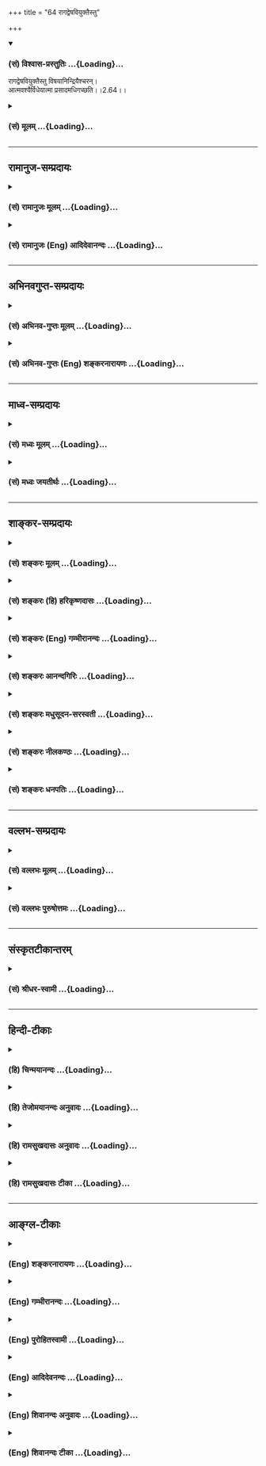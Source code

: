 +++
title = "64 रागद्वेषवियुक्तैस्तु"

+++
<div class="js_include" newlevelforh1="3" title="(सं) विश्वास-प्रस्तुतिः" unfilled url="/purANam_vaiShNavam/mahAbhAratam/06-bhIShma-parva/03-bhagavad-gItA-parva/saMskRtam/vishvAsa-prastutiH/02_sAnkhya-yogaH_sarva-/64_rAgadveShaviyukta.md">
<details open><summary><h3>(सं) विश्वास-प्रस्तुतिः ...{Loading}...</h3></summary>

रागद्वेषवियुक्तैस्तु विषयानिन्द्रियैश्चरन्।  
आत्मवश्यैर्विधेयात्मा प्रसादमधिगच्छति।।2.64।।
</details>
</div>
<div class="js_include collapsed" newlevelforh1="3" title="(सं) मूलम्" unfilled url="/purANam_vaiShNavam/mahAbhAratam/06-bhIShma-parva/03-bhagavad-gItA-parva/saMskRtam/mUlam/02_sAnkhya-yogaH_sarva-/64_rAgadveShaviyukta.md">
<details><summary><h3>(सं) मूलम् ...{Loading}...</h3></summary>

रागद्वेषवियुक्तैस्तु विषयानिन्द्रियैश्चरन्।  
आत्मवश्यैर्विधेयात्मा प्रसादमधिगच्छति।।2.64।।
</details>
</div>


_________________
## रामानुज-सम्प्रदायः
<div class="js_include collapsed" newlevelforh1="3" title="(सं) रामानुजः मूलम्" unfilled url="/purANam_vaiShNavam/mahAbhAratam/06-bhIShma-parva/03-bhagavad-gItA-parva/saMskRtam/rAmAnujaH/mUlam/02_sAnkhya-yogaH_sarva-/64_rAgadveShaviyukta.md">
<details><summary><h3>(सं) रामानुजः मूलम् ...{Loading}...</h3></summary>

।।2.64।। उक्तेन प्रकारेण मयि सर्वेश्वरे चेतसः शुभाश्रयभूते न्यस्तमना
निर्दग्धाशेषकल्मषतया **रागद्वेषवियुक्तैः आत्मवश्यैः इन्द्रियैः विषयान्
चरन्** विषयान् तिरस्कृत्य वर्तमानो **विधेयात्मा** विधेयमनाः
**प्रसादम् अधिगच्छति।** निर्मलान्तःकरणो भवति इत्यर्थः।  

</details>
</div>
<div class="js_include collapsed" newlevelforh1="3" title="(सं) रामानुजः (Eng) आदिदेवानन्दः" unfilled url="/purANam_vaiShNavam/mahAbhAratam/06-bhIShma-parva/03-bhagavad-gItA-parva/saMskRtam/rAmAnujaH/english/AdidevAnandaH/02_sAnkhya-yogaH_sarva-/64_rAgadveShaviyukta.md">
<details><summary><h3>(सं) रामानुजः (Eng) आदिदेवानन्दः ...{Loading}...</h3></summary>

2.64 Having focussed, in the way already described, the mind on Me - the
Lord of all and the auspicious object of meditation, he who goes
through, i.e., considers with contempt the sense-objects, with senses
under control and free from hate and attraction by reason of all
impurities of mind being burnt out - such a person has a disciplined
self, i.e., disciplined mind. He attains serenity. The meaning is that
his mind will be free of impurities.

</details>
</div>


_________________
## अभिनवगुप्त-सम्प्रदायः
<div class="js_include collapsed" newlevelforh1="3" title="(सं) अभिनव-गुप्तः मूलम्" unfilled url="/purANam_vaiShNavam/mahAbhAratam/06-bhIShma-parva/03-bhagavad-gItA-parva/saMskRtam/abhinava-guptaH/mUlam/02_sAnkhya-yogaH_sarva-/64_rAgadveShaviyukta.md">
<details><summary><h3>(सं) अभिनव-गुप्तः मूलम् ...{Loading}...</h3></summary>

।।2.66 2.70।। रागद्वेषेत्यादि प्रतिष्ठितेत्यन्तम्। यस्तु मनसो नियामकः स
विषयान् सेवमानोऽपि न क्रोधादिकल्लोलैरभिभूयते इति स एव स्थितप्रज्ञो
योगीति तात्पर्यम्।  

</details>
</div>
<div class="js_include collapsed" newlevelforh1="3" title="(सं) अभिनव-गुप्तः (Eng) शङ्करनारायणः" unfilled url="/purANam_vaiShNavam/mahAbhAratam/06-bhIShma-parva/03-bhagavad-gItA-parva/saMskRtam/abhinava-guptaH/english/shankaranArAyaNaH/02_sAnkhya-yogaH_sarva-/64_rAgadveShaviyukta.md">
<details><summary><h3>(सं) अभिनव-गुप्तः (Eng) शङ्करनारायणः ...{Loading}...</h3></summary>

2.64 See Comment under 2.68

</details>
</div>


_________________
## माध्व-सम्प्रदायः
<div class="js_include collapsed" newlevelforh1="3" title="(सं) मध्वः मूलम्" unfilled url="/purANam_vaiShNavam/mahAbhAratam/06-bhIShma-parva/03-bhagavad-gItA-parva/saMskRtam/madhvaH/mUlam/02_sAnkhya-yogaH_sarva-/64_rAgadveShaviyukta.md">
<details><summary><h3>(सं) मध्वः मूलम् ...{Loading}...</h3></summary>

।।2.64।। इन्द्रियजयफलमाहोत्तराभ्यां श्लोकाभ्याम् विषयाननुभवन्नपि विधेय
आत्मा यस्य सः जितात्मेत्यर्थः। प्रसादं मनःप्रसादम्।  

</details>
</div>
<div class="js_include collapsed" newlevelforh1="3" title="(सं) मध्वः जयतीर्थः" unfilled url="/purANam_vaiShNavam/mahAbhAratam/06-bhIShma-parva/03-bhagavad-gItA-parva/saMskRtam/madhvaH/jayatIrthaH/02_sAnkhya-yogaH_sarva-/64_rAgadveShaviyukta.md">
<details><summary><h3>(सं) मध्वः जयतीर्थः ...{Loading}...</h3></summary>

।।2.64।। रागद्वेषेति श्लोकद्वयस्य तात्पर्यमाह **इन्द्रिये**ति।
इन्द्रियजयश्च तत्फलं चेन्द्रियजयफलं इन्द्रियजयस्य फलमिन्द्रियजयफलम्।
अस्त्वेवं रागद्वेषपरिहारः ततः किं इत्याकाङ्क्षायां
रागद्वेषपरिहारस्येन्द्रियजयाख्यं फलमाह इन्द्रियजयेन किं भवतिवशे हि
यस्येन्द्रियाणि 2।61 इति ज्ञानं भवती त्युक्तमिति चेत् सत्यम् तत्किं
साक्षादिन्द्रियजयफलं उत व्यवहितं इत्याकाङ्क्षायां इन्द्रियजयस्य फलं
ज्ञानं यथा भवति तथाऽऽहेत्यर्थः। रागद्वेषपरिहारवद्विषयाचरणस्यापि
इन्द्रियजयसाधनत्वमुच्यत  
  
इत्यन्यथाप्रतीतिनिरासायाह **विषयानि**ति। निराहारत्वमिन्द्रियजये कारणं
तच्चाशक्यमतः कथमिन्द्रियजयः इत्याशङ्क्य देहधारणामात्रोपयुक्तविषयानुभवो न
दोषायेति तदभ्युपगममात्रमनेन क्रियत इति भावः। इन्द्रियजयवाचकं पदमत्र न
श्रूयत इति अतस्तद्व्याचष्टे। **विधेय** इति। स विधेयात्मेति शेषः।
किमनेनापि इत्यत आह  **जितात्मे**ति। अनेन पादत्रयेण
रागद्वेषपरिहारस्येन्द्रियजयाख्यं फलमुक्तम्। यद्यप्यनुवादोऽयं प्रतीयते
तथाप्यप्राप्तत्वादन्यथा वाक्यवृत्तिः। तथाहि य उक्तविधया त्यक्तरागद्वेषः
स रागद्वेषवियुक्तैस्ताभ्यामप्रयुक्तैः केवलशरीरधारणार्थं विषयांश्चरति स
विधेयात्मा भवति तत एव बाह्येन्द्रियाण्यपि तस्य वश्यानि भवन्तीति। अत एव
क्रमेण वाक्यद्वयस्य पृथक् तात्पर्यं नोक्तम्।
द्वितीयाकाङ्क्षोत्तरत्वेनेन्द्रियजयस्य ज्ञानं व्यवहितफलमिति दर्शयितुं
साक्षात्फलमुक्तम्। विधेयात्मा प्रसादमधिगच्छतीति। तत्र प्रसादो
नामात्मधर्म इति प्रतीयते तन्निवृत्त्यर्थमाह **प्रसाद**मिति।
प्रसन्नचेतस इति वक्ष्यमाणत्वादिति भावः।  

</details>
</div>


_________________
## शाङ्कर-सम्प्रदायः
<div class="js_include collapsed" newlevelforh1="3" title="(सं) शङ्करः मूलम्" unfilled url="/purANam_vaiShNavam/mahAbhAratam/06-bhIShma-parva/03-bhagavad-gItA-parva/saMskRtam/shankaraH/mUlam/02_sAnkhya-yogaH_sarva-/64_rAgadveShaviyukta.md">
<details><summary><h3>(सं) शङ्करः मूलम् ...{Loading}...</h3></summary>

।।2.64।।  
  
**रागद्वेषवियुक्तैः** रागश्च द्वेषश्च रागद्वेषौ तत्पुरःसरा हि
इन्द्रियाणां प्रवृत्तिः स्वाभाविकी तत्र यो मुमुक्षुः भवति सः  
ताभ्यां वियुक्तैः श्रोत्रादिभिः **इन्द्रियैः विषयान्** अवर्जनीयान्
**चरन्** उपलभमानः **आत्मवश्यैः** आत्मनः वश्यानि वशीभूतानि
इन्द्रियाणि तैः आत्मवश्यैः **विधेयात्मा** इच्छातः विधेयः आत्मा
अन्तःकरणं यस्य सः अयं **प्रसादम् अधिगच्छति**। प्रसादः प्रसन्नता
स्वास्थ्यम्।।  
प्रसादे सति किं स्यात् इत्युच्यते  
  

</details>
</div>
<div class="js_include collapsed" newlevelforh1="3" title="(सं) शङ्करः (हि) हरिकृष्णदासः" unfilled url="/purANam_vaiShNavam/mahAbhAratam/06-bhIShma-parva/03-bhagavad-gItA-parva/saMskRtam/shankaraH/hindI/harikRShNadAsaH/02_sAnkhya-yogaH_sarva-/64_rAgadveShaviyukta.md">
<details><summary><h3>(सं) शङ्करः (हि) हरिकृष्णदासः ...{Loading}...</h3></summary>

।।2.64।। विषयोंके चिन्तनको सब अनर्थोंका मूल बतलाया गया। अब यह मोक्षका
साधन बतलाया जाता है  
  
आसक्ति और द्वेषको रागद्वेष कहते हैं इन दोनोंको लेकर ही इन्द्रियोंकी
स्वाभाविक प्रवृत्ति हुआ करती है। परंतु जो मुमुक्षु होता है वह स्वाधीन
अन्तःकरणवाला अर्थात् जिसका अन्तःकरण इच्छानुसार वशमें है ऐसा पुरुष
रोगद्वेषसे रहित और अपने वशमें की हुई श्रोत्रादि इन्द्रियोंद्वारा
अनिवार्य विषयोंको ग्रहण करता हुआ प्रसादको प्राप्त होता है। प्रसन्नता और
स्वास्थ्यको प्रसाद कहते हैं।  

</details>
</div>
<div class="js_include collapsed" newlevelforh1="3" title="(सं) शङ्करः (Eng) गम्भीरानन्दः" unfilled url="/purANam_vaiShNavam/mahAbhAratam/06-bhIShma-parva/03-bhagavad-gItA-parva/saMskRtam/shankaraH/english/gambhIrAnandaH/02_sAnkhya-yogaH_sarva-/64_rAgadveShaviyukta.md">
<details><summary><h3>(सं) शङ्करः (Eng) गम्भीरानन्दः ...{Loading}...</h3></summary>

2.64 Certainly the functions of the organs are naturally preceded by
attraction and repulsion. This being so, caran, by perceiving; visayan,
objects, which are unavoidable; indriyaih, with the organs such as ears
etc.; raga-dvesa-viyuktaih, that are free from those attraction and
repulsion; and are atma-vasyaih, under his own control; vidheya-atma,
\[A.G. takes atma-vasyaih in the sense of '(with the organs) under the
control of the mind'. He then argues that it the mind be not under
control, there can be no real control, over the organs. Hence the text
uses the second expression, 'vidheyatma, whose mind can be subdued at
will'. Here atma is used in the sense of the mind, according to the
Commentator himself.\] the self-controlled man, whose mind can be
subdued at will, a seeker after Liberation; adhigacchati, attains;
prasadam, serenity, self-poise. What happens when there is serenity;
This is being answered:

</details>
</div>
<div class="js_include collapsed" newlevelforh1="3" title="(सं) शङ्करः आनन्दगिरिः" unfilled url="/purANam_vaiShNavam/mahAbhAratam/06-bhIShma-parva/03-bhagavad-gItA-parva/saMskRtam/shankaraH/AnandagiriH/02_sAnkhya-yogaH_sarva-/64_rAgadveShaviyukta.md">
<details><summary><h3>(सं) शङ्करः आनन्दगिरिः ...{Loading}...</h3></summary>

।।2.64।। विषयाणां स्मरणमपि चेदनर्थकारणं सुतरां तर्हि भोगस्तेन जीवनार्थं
भुञ्जानो विषयाननर्थं कथं न प्रतिपद्यत इत्याशङ्क्य
वृत्तानुवादपूर्वकमुत्तरश्लोकतात्पर्यमाह **सर्वानर्थस्येति।**
अनर्थमूलकथनानन्तर्यमथशब्दार्थः। परिहर्तव्ये निर्णीते
तत्परिहारोपायजिज्ञासां दर्शयति **इदानीमिति।** रागद्वेषपूर्विका
प्रवृत्तिरित्यत्रानुभवदर्शनार्थो हिशब्दः। शास्त्रीयप्रवृत्तिव्यासेधार्थं
स्वाभाविकीत्युक्तं तत्रेत्यधिकृतानधिकृत्य प्रयोगः। अवर्जनीयानशनपानादीन्
देहस्थितिहेतूनिति यावत्। इन्द्रियाणां विषयेषु
प्रवृत्तिश्चेन्नियमानुपपत्त्या वर्जनीयेष्वपि सा स्यादित्याशङ्क्याह
**आत्मेति।** अन्तःकरणाधीनत्वेऽपीन्द्रियाणां तदनियमात्तेषामपि
नियमानुपपत्तिरित्याशङ्क्याह **विधेयात्मेति।  
**

</details>
</div>
<div class="js_include collapsed" newlevelforh1="3" title="(सं) शङ्करः मधुसूदन-सरस्वती" unfilled url="/purANam_vaiShNavam/mahAbhAratam/06-bhIShma-parva/03-bhagavad-gItA-parva/saMskRtam/shankaraH/madhusUdana-sarasvatI/02_sAnkhya-yogaH_sarva-/64_rAgadveShaviyukta.md">
<details><summary><h3>(सं) शङ्करः मधुसूदन-सरस्वती ...{Loading}...</h3></summary>

।।2.64।। मनसि निगृहीते तु बाह्येन्द्रियनिग्रहाभावेऽपि न दोष इति वदन् किं
व्रजेतेत्यस्योत्तरमाहाष्टभिः योऽसमाहितचेताः स बाह्येन्द्रियाणि
निगृह्यापि रागद्वेषदुष्टेन मनसा विषयांश्चिन्तयन्पुरुषार्थाद्भ्रष्टो
भवति। विधेयात्मा तु। तुशब्दः  
  
पूर्वस्माद्व्यतिरेकार्थः। वशीकृतान्तःकरणस्तु आत्मवश्यैर्मनोधीनैः
स्वाधीनैरिति वा रागद्वेषाभ्यां वियुक्तैर्विरहितैरिन्द्रियैः  
  
श्रोत्रादिभिर्विषयाञ्शब्दादीननिषिद्धांश्चरन्नुपलभमानः प्रसादं प्रसन्नतां
चित्तस्य स्वच्छतां परमात्मसाक्षात्कारयोग्यतामधिगच्छति।
रागद्वेषप्रयुक्तानीन्द्रियाणि दोषहेतुतां प्रतिपद्यन्ते। मनसि स्ववशे तु न
रागद्वेषौ। तयोरभावे च न तदधीनेन्द्रियप्रवृत्तिः।  
  
अवर्जनीयतया तु विषयोपलम्भो न दोषमावहंतीति न शुद्धिव्याघात इति भावः। एतेन
विषयाणां स्मरणमपि चेदनर्थकारणं सुतरां तर्हि भोगस्तेन जीवनार्थं
विषयान्भुञ्जानः कथमनर्थं न प्रतिपद्येतेति शङ्का निरस्ता।
स्वाधीनैरिन्द्रियैर्विषयान्प्राप्नोतीति च किं व्रजेतेति
प्रश्नस्योत्तरमुक्तं भवति।  

</details>
</div>
<div class="js_include collapsed" newlevelforh1="3" title="(सं) शङ्करः नीलकण्ठः" unfilled url="/purANam_vaiShNavam/mahAbhAratam/06-bhIShma-parva/03-bhagavad-gItA-parva/saMskRtam/shankaraH/nIlakaNThaH/02_sAnkhya-yogaH_sarva-/64_rAgadveShaviyukta.md">
<details><summary><h3>(सं) शङ्करः नीलकण्ठः ...{Loading}...</h3></summary>

।।2.64।। ननु विषयानध्यायतोऽपि योगिनो व्युत्थाने
प्रमाणस्वाभाव्यादिन्द्रियाणां विषयेषु सङ्गो दुष्परिहरस्ततश्चोक्तरीत्या
तस्यापि नाशप्रसक्तिरित्याशङ्क्याह **रागद्वेषेति।** विधेयात्मा
किंकरीकृतमनास्तु  
  
आत्मवश्यैर्मनोधीनैरिन्द्रियैः स्वामिनश्चित्तस्य किंकरीकृतस्य
कामक्रोधहीनत्वात्स्वयमपि रागद्वेषवियुक्तैः विषयान्पथि
पतिततृणादीनीवानास्थया चरन्पश्यन्नपि पुमान् तत्र कामाद्यनुदयात्प्रसादं
संकल्पविकल्पपङ्कलेपप्रक्षालनेन मनसः स्वाच्छ्यमधिगच्छति। मनसः
स्वाच्छ्यमेव प्रत्यगात्मनः स्वाच्छ्यं तस्य तद्गुणसारत्वात्। अजितमनस्कमिव
जितमनस्कं विषयसङ्गो न बाधतेऽतो मनोजयोऽवश्यं कर्तव्य इत्यर्थः।  

</details>
</div>
<div class="js_include collapsed" newlevelforh1="3" title="(सं) शङ्करः धनपतिः" unfilled url="/purANam_vaiShNavam/mahAbhAratam/06-bhIShma-parva/03-bhagavad-gItA-parva/saMskRtam/shankaraH/dhanapatiH/02_sAnkhya-yogaH_sarva-/64_rAgadveShaviyukta.md">
<details><summary><h3>(सं) शङ्करः धनपतिः ...{Loading}...</h3></summary>

।।2.64।। एवं विषयचिन्तनस्यानर्थोपायत्वमुक्त्वा अथेदानीं विषयध्यानरहितस्य
स्वाधीनस्य चेतसः परमपुरुषार्थोपायत्वं वदन्किं व्रजेतेत्यस्योत्तरमाह
**रागेति।** विधेयात्मा स्वाधीनचित्तोऽत एवात्मवश्यैः स्वाधीनैरतएव
रागद्वेषाभ्यां स्वाभाविकेन्द्रिय प्रवृत्तिहेतुरुपाभ्यां
वियुक्तैरिन्द्रियैः विषयान्जीवनहेतून्भोजनाच्छादनादींश्चरन्नुपलभमानः
प्रसन्नतां स्वास्थ्यं प्राप्नोति।  

</details>
</div>


_________________
## वल्लभ-सम्प्रदायः
<div class="js_include collapsed" newlevelforh1="3" title="(सं) वल्लभः मूलम्" unfilled url="/purANam_vaiShNavam/mahAbhAratam/06-bhIShma-parva/03-bhagavad-gItA-parva/saMskRtam/vallabhaH/mUlam/02_sAnkhya-yogaH_sarva-/64_rAgadveShaviyukta.md">
<details><summary><h3>(सं) वल्लभः मूलम् ...{Loading}...</h3></summary>

।।2.64 2.65।। नन्विन्द्रियाणां विषयाभिमुखस्वभावानां
निरोधस्याशक्यत्वाद्दोषो दुष्परिहर इति कथं प्रज्ञायाः प्रतिष्ठितत्वं
इत्याशङ्क्याह द्वाभ्याम् रागेति। यो वश्यात्मा स्वेन्द्रियै
रागद्वेषवियुक्तैर्विषयानुपभुञ्जानोऽपि प्रसादं प्रशान्तिमधिगच्छति तस्य
प्रसन्नचेतसः प्रज्ञा प्रतिष्ठिताऽवसेया।  

</details>
</div>
<div class="js_include collapsed" newlevelforh1="3" title="(सं) वल्लभः पुरुषोत्तमः" unfilled url="/purANam_vaiShNavam/mahAbhAratam/06-bhIShma-parva/03-bhagavad-gItA-parva/saMskRtam/vallabhaH/puruShottamaH/02_sAnkhya-yogaH_sarva-/64_rAgadveShaviyukta.md">
<details><summary><h3>(सं) वल्लभः पुरुषोत्तमः ...{Loading}...</h3></summary>

  
  
।।2.64।। समाधिस्थस्योत्तरमाह रागद्वेषवियुक्तैरिति। तुशब्दः पूर्वनिरूपणं
व्यावर्त्तयति। विधेयात्मा विधेयो वशवर्त्ती आत्मा भगवान् यस्य तादृशो
रागद्वेषादियुक्तैरात्मवश्यैः स्ववशैर्भगवद्वश्यैवां इन्द्रियैः विषयान्
भोगान् भगवदिच्छया प्राप्तान् उपयोगं कुर्वन् प्रसादं
भगवत्प्रसादमधिगच्छति। अत्रायं भावः भगवदिच्छया रसज्ञानार्थं
स्वस्वरूपरसदानेच्छया प्राप्तान् भोगान्
आत्मवश्यैर्भगवद्रसाभिलाषिभिस्तद्रसदानार्थे तद्दत्तान् ज्ञात्वा यावत्
कार्यसिद्धिं भुञ्जतो भगवान् प्रसादं करोति। अत एव श्रीभागवते
11।14।18बाध्यमानोऽपि इत्यारभ्यविषयैर्नाभिभूयते इत्यन्तेन तथैवोक्तम्।  
  
  
  

</details>
</div>


_________________
## संस्कृतटीकान्तरम्
<div class="js_include collapsed" newlevelforh1="3" title="(सं) श्रीधर-स्वामी" unfilled url="/purANam_vaiShNavam/mahAbhAratam/06-bhIShma-parva/03-bhagavad-gItA-parva/saMskRtam/shrIdhara-svAmI/02_sAnkhya-yogaH_sarva-/64_rAgadveShaviyukta.md">
<details><summary><h3>(सं) श्रीधर-स्वामी ...{Loading}...</h3></summary>

।।2.64।। नन्विन्द्रियाणां विषयप्रवणस्वभावानां विरोद्धुमशक्यत्वादयं दोषो
दुष्परिहर इति स्थितप्रज्ञत्वं कथं स्यादित्याशङ्क्याह **रागेति**
द्वाभ्याम्। रागद्वेषरहितैर्विगतदर्पैरिन्द्रियैर्विषयांश्चरन्भुञ्जानोऽपि
प्रसादं शान्तिं प्राप्नोति। रागद्वेषराहित्यमेवाह आत्मनो मनसो
वश्यैर्विधेयो वशवर्ती आत्मा मनो यस्येति। अनेनैव कथं व्रजेत
भुञ्जीतेत्यस्य चतुर्थप्रश्नस्य
स्वाधीनैरिन्द्रियैर्विषयानधिगच्छतीत्युत्तरमुक्तं भवति।  

</details>
</div>


_________________
## हिन्दी-टीकाः
<div class="js_include collapsed" newlevelforh1="3" title="(हि) चिन्मयानन्दः" unfilled url="/purANam_vaiShNavam/mahAbhAratam/06-bhIShma-parva/03-bhagavad-gItA-parva/hindI/chinmayAnandaH/02_sAnkhya-yogaH_sarva-/64_rAgadveShaviyukta.md">
<details><summary><h3>(हि) चिन्मयानन्दः ...{Loading}...</h3></summary>

।।2.64।। जो पुरुष आत्मसंयम से युक्त होकर जीवन में अनेक विषयों को ग्रहण
करता है परन्तु न किसी से राग रखता है और न द्वेष वह शांति और प्रसन्नता ही
प्राप्त करता है। विषयों से दूर भागने से किसी को शांति नहीं मिलती क्योंकि
अन्तकरण की अशान्ति बाह्य विषयों के होने या न होने पर निर्भर नहीं करती
उसका प्रमुख कारण प्रिय वस्तु को पाने की लालसा अथवा अप्रिय को त्यागने की
इच्छा है।  
किन्तु पूर्ण आत्मनियन्त्रक ज्ञानी पुरुष अशान्ति के इन कारणों से सर्वथा
मुक्त हुआ विचरण करता है। जैसे हम जहाँ कहीं भी जायें प्रकाश की स्थिति के
अनुसार हमारी छाया हमारे आसपास बनी रहती है परन्तु वह छाया स्वयं किसी
प्रकार हमें न राग के द्वारा बाँध सकती है और न द्वेष के कारण नष्ट ही कर
सकती है बाह्य विषय जगत् केवल उस व्यक्ति को कष्ट पहुँचाता है जो स्वयं उन
विषयों को ऐसी शक्ति प्रदान करता है कि वे उसको ही चूरचूर कर दें  
यदि कोई पागल व्यक्ति हाथ में चाबुक लेकर अपने ही शरीर पर मारता हुआ पीड़ा
से रोये तो उसके दुखों का अन्त तभी होगा जब वह चाबुक को छोड़ देगा अथवा यदि
चाबुक को हाथ में रखे तब भी उसे अपने शरीर पर ही न घुमाये इसी प्रकार मन ही
विषयों में सुन्दरता आदि का आरोप कर उनको पाने के लिये परिश्रम करता है और
स्वयं ही दुखी होता है। उपदेश की दृष्टि से यहाँ कहा गया है कि आत्मसंयमी
पुरुष राग और द्वेष न रखकर विषयों को अपनी ओर से शक्ति नहीं देता कि वे उसे
ही पीड़ित करें।  
आत्मसंयम तथा रागद्वेष का अभाव इन दो गुणों के होने पर विषयों के आकर्षण से
उत्पन्न होने वाले मन के विक्षेप स्वत कम होने लगते हैं। मन की विक्षेपरहित
स्थिति को ही शान्ति अथवा प्रसाद कहते हैं।  
  
पूजन विधि के अन्त में प्रसाद वितरण की क्रिया इस सिद्धान्त की ही द्योतक
है। पूजन अथवा यज्ञ करते समय मनुष्य को संयमित रहकर ईश्वर का ध्यान करना
चाहिये जिसके फलस्वरूप वह मन में अपूर्व शान्ति का अनुभव करता है। वास्तव
में इसको ही ईश्वर प्रसाद कहा जाता है। वेदान्ती चित्तशुद्धि को प्रसाद
समझते हैं। रागद्वेष के अभाव में विक्षेपों का अभाव स्वाभाविक है और यही है
चित्तशुद्धि।  
प्रसाद को प्राप्त करने पर क्या होगा सुनो  

</details>
</div>
<div class="js_include collapsed" newlevelforh1="3" title="(हि) तेजोमयानन्दः अनुवादः" unfilled url="/purANam_vaiShNavam/mahAbhAratam/06-bhIShma-parva/03-bhagavad-gItA-parva/hindI/tejomayAnandaH/anuvAdaH/02_sAnkhya-yogaH_sarva-/64_rAgadveShaviyukta.md">
<details><summary><h3>(हि) तेजोमयानन्दः अनुवादः ...{Loading}...</h3></summary>

।।2.64।। आत्मसंयमी (विधेयात्मा) पुरुष रागद्वेष से रहित अपने वश में की
हुई (आत्मवश्यै) इन्द्रियों द्वारा विषयों को भोगता हुआ प्रसन्नता
(प्रस्ेााद) प्राप्त करता है।।  
  

</details>
</div>
<div class="js_include collapsed" newlevelforh1="3" title="(हि) रामसुखदासः अनुवादः" unfilled url="/purANam_vaiShNavam/mahAbhAratam/06-bhIShma-parva/03-bhagavad-gItA-parva/hindI/rAmasukhadAsaH/anuvAdaH/02_sAnkhya-yogaH_sarva-/64_rAgadveShaviyukta.md">
<details><summary><h3>(हि) रामसुखदासः अनुवादः ...{Loading}...</h3></summary>

।।2.64 -- 2.65।। वशीभूत अन्तःकरणवाला कर्मयोगी साधक रागद्वेषसे रहित अपने
वशमें की हुई इन्द्रियोंके द्वारा विषयोंका सेवन करता हुआ अन्तःकरणकी
निर्मलता को प्राप्त हो जाता है। निर्मलता प्राप्त होनेपर साधकके सम्पूर्ण
दुःखोंका नाश हो जाता है और ऐसे शुद्ध चित्तवाले साधककी बुद्धि निःसन्देह
बहुत जल्दी परमात्मामें स्थिर हो जाती है।

</details>
</div>
<div class="js_include collapsed" newlevelforh1="3" title="(हि) रामसुखदासः टीका" unfilled url="/purANam_vaiShNavam/mahAbhAratam/06-bhIShma-parva/03-bhagavad-gItA-parva/hindI/rAmasukhadAsaH/TIkA/02_sAnkhya-yogaH_sarva-/64_rAgadveShaviyukta.md">
<details><summary><h3>(हि) रामसुखदासः टीका ...{Loading}...</h3></summary>

2.64।।***व्याख्या--*****'तु'--**पूर्वश्लोकमें भगवान्ने कहा कि आसक्ति
रहते हुए विषयोंका चिन्तन करनेमात्रसे पतन हो जाता है और यहाँ कहते हैं कि
आसक्ति न रहनेपर विषयोंका सेवन करनेसे उत्थान हो जाता है। वहाँ तो बुद्धिका
नाश बताया और यहाँ बुद्धिका परमात्मामें स्थित होना बताया। इस प्रकार पहले
कहे गये विषयससे यहाँके विषयका अन्तर बतानेके लिये यहाँ **'तु'**पद आया
है।  
**'विधेयात्मा'--**साधकका अन्तःकरण अपने वशमें रहना चाहिये। अन्तःकरणको
वशीभूत किये बिना कर्मयोगकी सिद्धि नहीं होती, प्रत्युत कर्म करते हुए
विषयोंमें राग होनेकी और पतन होनेकी सम्भावना रहती है। वास्तवमें देखा जाय
तो अन्तःकरणको अपने वशमें रखना हरेक साधकके लिये आवश्यक है। कर्मयोगीके
लिये तो इसकी विशेष आवश्यकता है।  
**'आत्मवश्यैः रागद्वेषवियुक्तैः
इन्द्रियैः'--**जैसे**'विधेयात्मा'**पद अन्तःकरणको वशमें करनेके अर्थमें
आया है, ऐसे ही**'आत्मवश्यैः'**पद इन्द्रियोंको वशमें करनेके अर्थमें आया
है। तात्पर्य है कि व्यवहार करते समय इन्द्रियाँ अपने वशीभूत होनी चाहिये
और इन्द्रियाँ वशीभूत होनेके लिये इन्द्रियोंका राग-द्वेष रहित होना जरूरी
है। अतः इन्द्रियोंसे किसी विषयका ग्रहण रागपूर्वक न हो और किसी विषयका
त्याग द्वेषपूर्वक न हो। कारण कि विषयोंके ग्रहण और त्यागका इतना महत्त्व
नहीं है, जितना महत्त्व इन्द्रियोंमें राग और द्वेष न होने देनेका है।
इसीलिये तीसरे अध्यायके चौंतीसवें श्लोकमें भगवान्ने साधकके लिये सावधानी
बतायी है कि 'प्रत्येक इन्द्रियके विषयमें राग और द्वेष रहते हैं। साधक
इनके वशीभूत न हो; क्योंकि ये दोनों ही साधकके शत्रु हैं। ' पाँचवें
अध्यायके तीसरे श्लोकमें भगवान्ने कहा है कि 'जो साधक राग-द्वेषादि
द्वन्द्वोंसे रहित हो जाता है, वह सुखपूर्वक मुक्त हो जाता है। '  
**'विषयान् चरन्'--**जिसका अन्तःकरण अपने वशमें है और जिसकी इन्द्रियाँ
राग-द्वेषसे रहित तथा अपने वशमें की  
हुई है, ऐसा साधक इन्द्रियोंसे विषयोंका सेवन अर्थात् सब प्रकारका व्यवहार
तो करता है, पर विषयोंका भोग नहीं करता। भोगबुद्धिसे किया हुआ विषय-सेवन ही
पतनका कारण होता है। इस भोगबुद्धिका निषेध करनेके लिये ही यहाँ
**'विधेयात्मा','आत्मवश्यैः'**आदि पद आये हैं।  
  
**'प्रसादमधिगच्छति'--**राग-द्वेषरहित होकर विषयों-का सेवन करनेसे साधक
अन्तःकरणकी प्रसन्नता-(स्वच्छता-) को प्राप्त होता है। यह प्रसन्नता मानसिक
तप है (गीता 17। 16), जो शारीरिक और वाचिक तपसे ऊँचा है। अतः साधकको न तो
रागपूर्वक विषयोंका सेवन करना चाहिये और न द्वेषपूर्वक विषयोंका त्याग करना
चाहिये; क्योंकि राग और द्वेष--इन दोनोंसे ही संसारके साथ सम्बन्ध जुड़ता
है।  
राग-द्वेषसे रहित इन्द्रियोंसे विषयोंका सेवन करनेसे जो प्रसन्नता होती है,
उसका अगर सङ्ग न किया जाय, भोग न किया जाय, तो वह प्रसन्नता परमात्माकी
प्राप्ति करा देती है।  
**'प्रसादे सर्वदुःखानां हानिरस्योपजायते'--**चित्तकी प्रसन्नता
(स्वच्छता) प्राप्त होनेपर सम्पूर्ण दुःखोंका नाश हो जाता है अर्थात् कोई
भी दुःख नहीं रहता। कारण कि राग होनेसे ही चित्तमें खिन्नता होती है।
खिन्नता होते ही कामना पैदा हो जाती है और कामनासे ही सब दुःख पैदा होते
हैं। परन्तु जब राग मिट जाता है, तब चित्तमें प्रसन्नता होती है। उस
प्रसन्नतासे सम्पूर्ण दुःख मिट जाते हैं।  
जितने भी दुःख हैं, वे सब-के-सब प्रकृति और प्रकृतिके कार्य शरीर-संसारके
सम्बन्धसे ही होते हैं और शरीर-संसारसे सम्बन्ध होता है सुखकी लिप्सासे।
सुखकी लिप्सा होती है खिन्नतासे। परन्तु जब प्रसन्नता होती है, तब खिन्नता
मिट जाती है। खिन्नता मिटनेपर सुखकी लिप्सा नहीं रहती। सुखकी लिप्सा न
रहनेसे शरीर-संसारके साथ सम्बन्ध नहीं रहता और सम्बन्ध न रहनेसे सम्पूर्ण
दुःखोंका अभाव हो जाता है--**'सर्वदुःखानां हानिः। '**तात्पर्य है कि
प्रसन्नतासे दो बातें होती हैं--संसारसे सम्बन्ध-विच्छेद और परमात्मामें
बुद्धिकी स्थिरता। यही बात भगवान्ने पहले तिरपनवें श्लोकमें निश्चला और
अचला पदोंसे कही है कि उसकी बुद्धि संसारमें निश्चल और परमात्मामें अचल हो
जाती है।  
यहाँ **'सर्वदुःखानां हानिः'**का तात्पर्य यह नहीं है कि उसके सामने
दुःखदायी परिस्थिति आयेगी ही नहीं, प्रत्युत इसका तात्पर्य यह है कि
कर्मोंके अनुसार उसके सामने दुःखदायी घटना, परिस्थिति आ सकती है; परन्तु
उसके अन्तःकरणमें दुःख, सन्ताप, हलचल आदि विकृति नहीं हो सकती।  
**'प्रसन्नचेतसो ह्याशु बुद्धिः पर्यवतिष्ठते'--**प्रसन्न (स्वच्छ)
चित्तवालेकी बुद्धि बहुत जल्दी परमात्मानें स्थिर हो जाती है अर्थात् साधक
स्वयं परमात्मामें स्थिर हो जाता है, उसकी बुद्धिमें किञ्चिन्मात्र भी
सन्देह नहीं रहता।  


</details>
</div>


_________________
## आङ्ग्ल-टीकाः
<div class="js_include collapsed" newlevelforh1="3" title="(Eng) शङ्करनारायणः" unfilled url="/purANam_vaiShNavam/mahAbhAratam/06-bhIShma-parva/03-bhagavad-gItA-parva/english/shankaranArAyaNaH/02_sAnkhya-yogaH_sarva-/64_rAgadveShaviyukta.md">
<details><summary><h3>(Eng) शङ्करनारायणः ...{Loading}...</h3></summary>

2.64. On the contrary, one who moves about (consumes) the sense-objects
by means of his senseorgans, that are freed from desire and hatred and
are controlled in the Self-such one with a disciplined self (mind)
attains serenity \[of disposition\].

</details>
</div>
<div class="js_include collapsed" newlevelforh1="3" title="(Eng) गम्भीरानन्दः" unfilled url="/purANam_vaiShNavam/mahAbhAratam/06-bhIShma-parva/03-bhagavad-gItA-parva/english/gambhIrAnandaH/02_sAnkhya-yogaH_sarva-/64_rAgadveShaviyukta.md">
<details><summary><h3>(Eng) गम्भीरानन्दः ...{Loading}...</h3></summary>

2.64 But by perceiving objects with the organs that are free from
attraction and repulsion, and are under his own control, the
self-controlled man attains serenity.

</details>
</div>
<div class="js_include collapsed" newlevelforh1="3" title="(Eng) पुरोहितस्वामी" unfilled url="/purANam_vaiShNavam/mahAbhAratam/06-bhIShma-parva/03-bhagavad-gItA-parva/english/purohitasvAmI/02_sAnkhya-yogaH_sarva-/64_rAgadveShaviyukta.md">
<details><summary><h3>(Eng) पुरोहितस्वामी ...{Loading}...</h3></summary>

2.64 But the self-controlled soul, who moves amongst sense objects, free
from either attachment or repulsion, he wins eternal Peace.

</details>
</div>
<div class="js_include collapsed" newlevelforh1="3" title="(Eng) आदिदेवनन्दः" unfilled url="/purANam_vaiShNavam/mahAbhAratam/06-bhIShma-parva/03-bhagavad-gItA-parva/english/AdidevanandaH/02_sAnkhya-yogaH_sarva-/64_rAgadveShaviyukta.md">
<details><summary><h3>(Eng) आदिदेवनन्दः ...{Loading}...</h3></summary>

2.64 But he who goes through the sense-objects with the senses free from
love and hate, disciplined and controlled, attains serenity.

</details>
</div>
<div class="js_include collapsed" newlevelforh1="3" title="(Eng) शिवानन्दः अनुवादः" unfilled url="/purANam_vaiShNavam/mahAbhAratam/06-bhIShma-parva/03-bhagavad-gItA-parva/english/shivAnandaH/anuvAdaH/02_sAnkhya-yogaH_sarva-/64_rAgadveShaviyukta.md">
<details><summary><h3>(Eng) शिवानन्दः अनुवादः ...{Loading}...</h3></summary>

2.64 But the self-controlled man, moving among the objects with the
senses under restraint and free from attraction and repulsion, attains
to peace.

</details>
</div>
<div class="js_include collapsed" newlevelforh1="3" title="(Eng) शिवानन्दः टीका" unfilled url="/purANam_vaiShNavam/mahAbhAratam/06-bhIShma-parva/03-bhagavad-gItA-parva/english/shivAnandaH/TIkA/02_sAnkhya-yogaH_sarva-/64_rAgadveShaviyukta.md">
<details><summary><h3>(Eng) शिवानन्दः टीका ...{Loading}...</h3></summary>

2.64 रागद्वेषवियुक्तैः free from attraction and repulsion; तु but;
विषयान् objects; इन्द्रियैः with senses; चरन् moving (amongst);
आत्मवश्यैः selfrestrained; विधेयात्मा the selfcontrolled; प्रसादम् to
peace; अधिगच्छति attains.Commentary The mind and the senses are
naturally endowed with the two currents of attraction and repulsion.
Therefore; the mind and the senses like certain objects and dislike
certain other objects. But the disciplined man moves among senseobjects
with the mind and the senses free from attraction and repulsion and
mastered by the Self; attains to the peace of the Eternal. The senses
and the mind obey his will; as the disciplined self has a very strong
will. The disciplined self takes only those objects which are ite
necessary for the maintenance of the body without any love or hatred. He
never takes those objects which are forbidden by the scriptures.In this
verse Lord Krishna gives the answer to Arjunas fourth estion; How does a
sage of steady wisdom move about (Cf.III.7.19;25XVIII.9).

</details>
</div>
